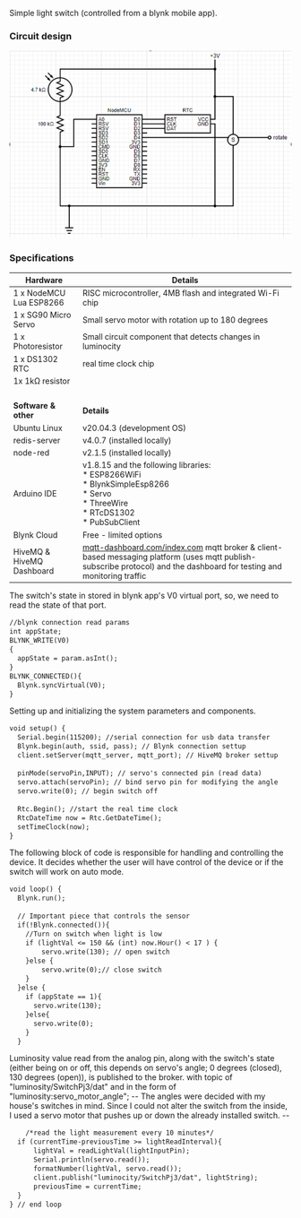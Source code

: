 
Simple light switch (controlled from a blynk mobile app).

### Circuit design

![circuit design](circuit_design.png)


### Specifications 


| Hardware | Details |
| --- | --- |
| 1 x NodeMCU Lua ESP8266 | RISC microcontroller, 4MB flash and integrated Wi-Fi chip |
| 1 x SG90 Micro Servo | Small servo motor with rotation up to 180 degrees |
| 1 x Photoresistor | Small circuit component that detects changes in luminocity |
| 1 x DS1302 RTC | real time clock chip
| 1x 1kΩ resistor | |
|  <br>  | <br>   |
| **Software & other** | **Details** |
| Ubuntu Linux | v20.04.3 (development OS) |
| redis-server | v4.0.7 (installed locally) |
| node-red | v2.1.5 (installed locally) |
| Arduino IDE | v1.8.15 and the following libraries: <br> * ESP8266WiFi <br> * BlynkSimpleEsp8266 <br> * Servo <br> * ThreeWire <br> * RTcDS1302 <br> * PubSubClient |
| Blynk Cloud | Free - limited options |
| HiveMQ & HiveMQ Dashboard | [mqtt-dashboard.com/index.com](mqtt-dashboard.com/index.com) mqtt broker & client-based messaging platform (uses mqtt publish-subscribe protocol) and the dashboard for testing and  monitoring traffic|



The switch's state in stored in blynk app's V0 virtual port, so, we need to read the state of that port.
```
//blynk connection read params
int appState;
BLYNK_WRITE(V0)
{
  appState = param.asInt();
}
BLYNK_CONNECTED(){
  Blynk.syncVirtual(V0);
}
```

Setting up and initializing the system parameters and components.
```
void setup() {
  Serial.begin(115200); //serial connection for usb data transfer
  Blynk.begin(auth, ssid, pass); // Blynk connection settup
  client.setServer(mqtt_server, mqtt_port); // HiveMQ broker settup
  
  pinMode(servoPin,INPUT); // servo's connected pin (read data)
  servo.attach(servoPin); // bind servo pin for modifying the angle
  servo.write(0); // begin switch off

  Rtc.Begin(); //start the real time clock
  RtcDateTime now = Rtc.GetDateTime();
  setTimeClock(now);
}
```

The following block of code is responsible for handling and controlling the device. It decides whether the user will have control of the device or if the switch will work on auto mode.
```
void loop() {
  Blynk.run();
  
  // Important piece that controls the sensor
  if(!Blynk.connected()){
    //Turn on switch when light is low
    if (lightVal <= 150 && (int) now.Hour() < 17 ) {
        servo.write(130); // open switch
    }else {
        servo.write(0);// close switch
    }
  }else {
    if (appState == 1){
      servo.write(130);
    }else{
      servo.write(0);
    }
  }
```

Luminosity value read from the analog pin, along with the switch's state (either being on or off, this depends on servo's angle; 0 degrees (closed), 130 degrees (open)), is published to the broker. 
with topic of "luminosity/SwitchPj3/dat" and in the form of "luminosity:servo_motor_angle";
-- The angles were decided with my house's switches in mind. Since I could not alter the switch from the inside, I used a servo motor that pushes up or down the already installed switch. --

```
    /*read the light measurement every 10 minutes*/
  if (currentTime-previousTime >= lightReadInterval){
      lightVal = readLightVal(lightInputPin);
      Serial.println(servo.read());
      formatNumber(lightVal, servo.read());
      client.publish("luminocity/SwitchPj3/dat", lightString);
      previousTime = currentTime;
  } 
} // end loop
```
